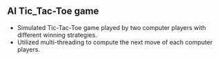## AI Tic_Tac-Toe game
 - Simulated Tic-Tac-Toe game played by two computer players with different winning strategies.
 - Utilized multi-threading to compute the next move of each computer players.

